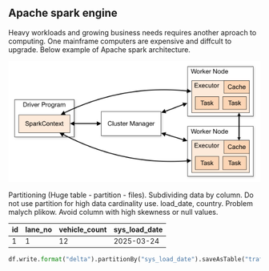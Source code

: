 ## Apache spark engine


Heavy workloads and growing business needs requires another aproach to computing. One mainframe computers are expensive
and diffcult to upgrade. Below example of Apache spark architecture.

![Laekhouse](assets/spark_arch.png)

Partitioning (Huge table - partition - files). Subdividing data by column. Do not use partition for high 
data cardinality use. load_date, country. Problem malych plikow. Avoid column with high skewness or null values.


|id | lane_no | vehicle_count | sys_load_date |
|:--|:--|:--|:--------------|
|1|1|12| 2025-03-24    |

``` py title="partitionBy"
df.write.format("delta").partitionBy("sys_load_date").saveAsTable("traffic_monitoring")
```